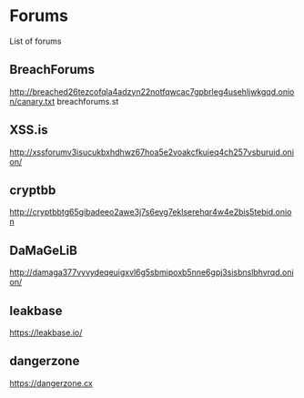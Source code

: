 # Forums
List of forums

## BreachForums
http://breached26tezcofqla4adzyn22notfqwcac7gpbrleg4usehljwkgqd.onion/canary.txt
breachforums.st

## XSS.is
http://xssforumv3isucukbxhdhwz67hoa5e2voakcfkuieq4ch257vsburuid.onion/

## cryptbb
http://cryptbbtg65gibadeeo2awe3j7s6evg7eklserehqr4w4e2bis5tebid.onion

## DaMaGeLiB
http://damaga377vyvydeqeuigxvl6g5sbmipoxb5nne6gpj3sisbnslbhvrqd.onion/

## leakbase
https://leakbase.io/

## dangerzone 
https://dangerzone.cx
